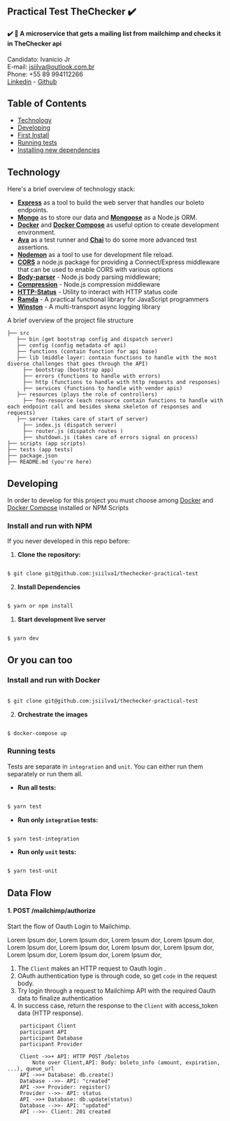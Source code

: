 ## Practical Test TheChecker :heavy_check_mark:

#### :heavy_check_mark: :email: A microservice that gets a mailing list from mailchimp and checks it in TheChecker api

Candidato: Ivanicio Jr   
E-mail: jsiilva@outlook.com.br   
Phone: +55 89 994112266  
[Linkedin](https://www.linkedin.com/in/jsilva49/) - [Github](https://github.com/jsiilva1/)

## Table of Contents
-  [Technology](#technology)
-  [Developing](#developing)
-  [First Install](#first-install)
-  [Running tests](#running-tests)
-  [Installing new dependencies](#installing-new-dependencies)

## Technology
Here's a brief overview of technology stack:
-  **[Express](https://github.com/expressjs/express)** as a tool to build the web server that handles our boleto endpoints.
-  **[Mongo](https://www.mongodb.com/)** as to store our data and **[Mongoose](https://mongoosejs.com/)** as a Node.js ORM.
-  **[Docker](https://docs.docker.com)** and **[Docker Compose](https://docs.docker.com/compose/)** as useful option to create development environment.
-  **[Ava](https://github.com/avajs/ava)** as a test runner and **[Chai](http://chaijs.com)** to do some more advanced test assertions.
-  **[Nodemon](https://nodemon.io/)** as a tool to use for development file reload.
 -  **[CORS](https://www.npmjs.com/package/cors)** a node.js package for providing a Connect/Express middleware that can be used to enable CORS with various options
 - **[Body-parser](https://www.npmjs.com/package/body-parser)** - Node.js body parsing middleware;
 -  **[Compression](https://www.npmjs.com/package/compression)** - Node.js compression middleware
 -  **[HTTP-Status](https://www.npmjs.com/package/http-status)** - Utility to interact with HTTP status code
 -  **[Ramda](https://www.npmjs.com/package/ramda)** -  A practical functional library for JavaScript programmers
 -  **[Winston](https://www.npmjs.com/package/winston)** -  A multi-transport async logging library

A brief overview of the project file structure
```
├── src
   ├── bin (get bootstrap config and dispatch server)
   ├── config (config metadata of api)
   ├── functions (contain function for api base)
   ├── lib (middle layer: contain functions to handle with the most diverse challenges that goes through the API)
     ├── bootstrap (bootstrap app)
     ├── errors (functions to handle with errors)
     ├── http (functions to handle with http requests and responses)
     ├── services (functions to handle with vendor apis)
   ├── resources (plays the role of controllers)
     ├── foo-resource (each resource contain functions to handle with each endpoint call and besides skema skeleton of responses and requests)
   ├── server (takes care of start of server)
     ├── index.js (dispatch server)
     ├── router.js (dispatch routes )
     ├── shutdown.js (takes care of errors signal on process)
├── scripts (app scripts)
├── tests (app tests)
├── package.json
├── README.md (you're here)
```
## Developing 
In order to develop for this project you must choose among [Docker](https://docs.docker.com/) and [Docker Compose](https://docs.docker.com/compose/) installed or NPM Scripts

### Install and run with NPM
If you never developed in this repo before:

1.  **Clone the repository:**

```sh

$ git clone git@github.com:jsiilva1/thechecker-practical-test

```
2.  **Install Dependencies**

```sh

$ yarn or npm install

```

1.  **Start development live server**

```sh

$ yarn dev

```

## Or you can too
### Install and run with Docker
```sh

$ git clone git@github.com:jsiilva1/thechecker-practical-test

```
2.  **Orchestrate the images**

```sh

$ docker-compose up

```

### Running tests

  Tests are separate in `integration` and `unit`. You can either run them separately or run them all.

-  **Run all tests:**

```sh

$ yarn test

```
-  **Run only `integration` tests:**

```sh

$ yarn test-integration

``` 
-  **Run only `unit` tests:**

```sh

$ yarn test-unit

```
## Data Flow
#### 1. POST /mailchimp/authorize

Start the flow of Oauth Login to Mailchimp.

Lorem Ipsum dor, Lorem Ipsum dor, Lorem Ipsum dor, Lorem Ipsum dor, Lorem Ipsum dor, Lorem Ipsum dor, Lorem Ipsum dor, Lorem Ipsum dor, Lorem Ipsum dor, Lorem Ipsum dor, Lorem Ipsum dor, 

1. The `Client` makes an HTTP request to Oauth login  .
1. OAuth authentication type is through code, so get `code` in the request body.
2. Try login through a request to Mailchimp API with the required Oauth data to finalize authentication
3. In success case, return the response to the `Client` with access_token data (HTTP response).

```sequence
    participant Client
    participant API
    participant Database
    participant Provider

    Client ->>+ API: HTTP POST /boletos
        Note over Client,API: Body: boleto_info (amount, expiration, ...), queue_url
    API ->>+ Database: db.create()
    Database -->>- API: "created"
    API ->>+ Provider: register()
    Provider -->>- API: status
    API ->>+ Database: db.update(status)
    Database -->>- API: "updated"
    API -->>- Client: 201 created
```